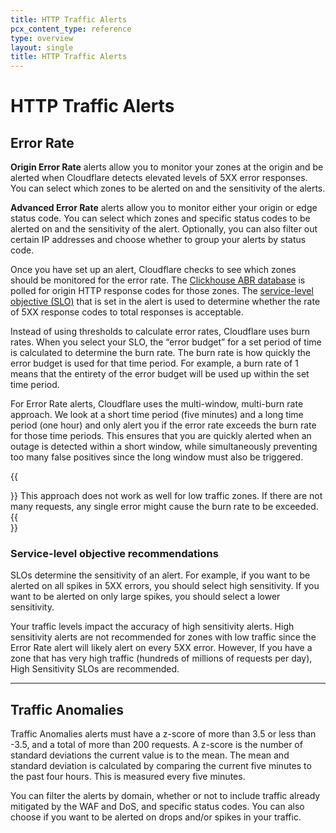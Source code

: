 ```yaml
---
title: HTTP Traffic Alerts
pcx_content_type: reference
type: overview
layout: single
title: HTTP Traffic Alerts
---
```


# HTTP Traffic Alerts

## Error Rate

**Origin Error Rate** alerts allow you to monitor your zones at the origin and be alerted when Cloudflare detects elevated levels of 5XX error responses. You can select which zones to be alerted on and the sensitivity of the alerts. 

**Advanced Error Rate** alerts allow you to monitor either your origin or edge status code. You can select which zones and specific status codes to be alerted on and the sensitivity of the alert. Optionally, you can also filter out certain IP addresses and choose whether to group your alerts by status code.

Once you have set up an alert, Cloudflare checks to see which zones should be monitored for the error rate. The [Clickhouse ABR database](https://blog.cloudflare.com/explaining-cloudflares-abr-analytics/) is polled for origin HTTP response codes for those zones. The [service-level objective (SLO)](https://sre.google/workbook/alerting-on-slos/) that is set in the alert is used to determine whether the rate of 5XX response codes to total responses is acceptable. 

Instead of using thresholds to calculate error rates, Cloudflare uses burn rates. When you select your SLO, the “error budget” for a set period of time is calculated to determine the burn rate. The burn rate is how quickly the error budget is used for that time period. For example, a burn rate of 1 means that the entirety of the error budget will be used up within the set time period. 

For Error Rate alerts, Cloudflare uses the multi-window, multi-burn rate approach. We look at a short time period (five minutes) and a long time period (one hour) and only alert you if the error rate exceeds the burn rate for those time periods. This ensures that you are quickly alerted when an outage is detected within a short window, while simultaneously preventing too many false positives since the long window must also be triggered. 

{{<Aside type="note">}}
This approach does not work as well for low traffic zones. If there are not many requests, any single error might cause the burn rate to be exceeded. 
{{</Aside>}}

### Service-level objective recommendations

SLOs determine the sensitivity of an alert.  For example, if you want to be alerted on all spikes in 5XX errors, you should select high sensitivity. If you want to be alerted on only large spikes, you should select a lower sensitivity. 

Your traffic levels impact the accuracy of high sensitivity alerts. High sensitivity alerts are not recommended for zones with low traffic since the Error Rate alert will likely alert on every 5XX error. However, If you have a zone that has very high traffic (hundreds of millions of requests per day), High Sensitivity SLOs are recommended.

___

## Traffic Anomalies

Traffic Anomalies alerts must have a z-score of more than 3.5 or less than -3.5, and a total of more than 200 requests. A z-score is the number of standard deviations the current value is to the mean. The mean and standard deviation is calculated by comparing the current five minutes to the past four hours. This is measured every five minutes.

You can filter the alerts by domain, whether or not to include traffic already mitigated by the WAF and DoS, and specific status codes. You can also choose if you want to be alerted on drops and/or spikes in your traffic.
